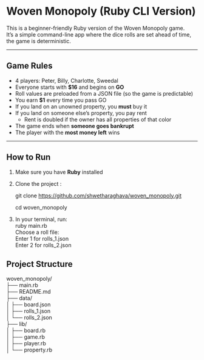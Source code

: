 # Woven Monopoly (Ruby CLI Version)

This is a beginner-friendly Ruby version of the Woven Monopoly game.  
It’s a simple command-line app where the dice rolls are set ahead of time, the game is deterministic.

---

## Game Rules

- 4 players: Peter, Billy, Charlotte, Sweedal
- Everyone starts with **$16** and begins on **GO**
- Roll values are preloaded from a JSON file (so the game is predictable)
- You earn **$1** every time you pass GO
- If you land on an unowned property, you **must** buy it
- If you land on someone else’s property, you pay rent
  - Rent is doubled if the owner has all properties of that color
- The game ends when **someone goes bankrupt**
- The player with the **most money left** wins

---

##  How to Run

1. Make sure you have **Ruby** installed  

2. Clone the project :  

    git clone https://github.com/shwetharaghava/woven_monopoly.git  

    cd woven_monopoly  

3. In your terminal, run:  
    ruby main.rb  
Choose a roll file:  
Enter 1 for rolls_1.json  
Enter 2 for rolls_2.json  

##  Project Structure
woven_monopoly/  
├── main.rb            
├── README.md           
├── data/  
│   ├── board.json      
│   ├── rolls_1.json    
│   └── rolls_2.json    
├── lib/  
│   ├── board.rb       
│   ├── game.rb         
│   ├── player.rb        
│   └── property.rb  
